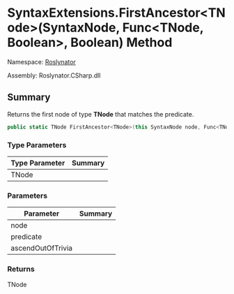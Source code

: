 # SyntaxExtensions\.FirstAncestor\<TNode>\(SyntaxNode, Func\<TNode, Boolean>, Boolean\) Method

Namespace: [Roslynator](../../README.md)

Assembly: Roslynator\.CSharp\.dll

## Summary

Returns the first node of type **TNode** that matches the predicate\.

```csharp
public static TNode FirstAncestor<TNode>(this SyntaxNode node, Func<TNode, bool> predicate = null, bool ascendOutOfTrivia = true) where TNode : Microsoft.CodeAnalysis.SyntaxNode
```

### Type Parameters

| Type Parameter | Summary |
| -------------- | ------- |
| TNode | |

### Parameters

| Parameter | Summary |
| --------- | ------- |
| node | |
| predicate | |
| ascendOutOfTrivia | |

### Returns

TNode


